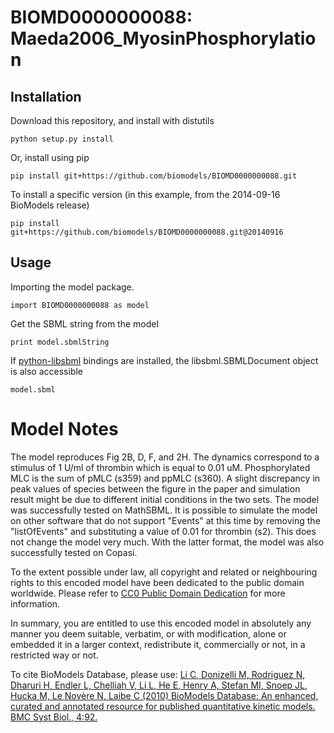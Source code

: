 # BIOMD0000000088: Maeda2006_MyosinPhosphorylation

## Installation

Download this repository, and install with distutils

`python setup.py install`

Or, install using pip

`pip install git+https://github.com/biomodels/BIOMD0000000088.git`

To install a specific version (in this example, from the 2014-09-16 BioModels release)

`pip install git+https://github.com/biomodels/BIOMD0000000088.git@20140916`

## Usage

Importing the model package.

`import BIOMD0000000088 as model`

Get the SBML string from the model

`print model.sbmlString`

If [python-libsbml](https://pypi.python.org/pypi/python-libsbml) bindings are
installed, the libsbml.SBMLDocument object is also accessible

`model.sbml`


# Model Notes


The model reproduces Fig 2B, D, F, and 2H. The dynamics correspond to a
stimulus of 1 U/ml of thrombin which is equal to 0.01 uM. Phosphorylated MLC
is the sum of pMLC (s359) and ppMLC (s360). A slight discrepancy in peak
values of species between the figure in the paper and simulation result might
be due to different initial conditions in the two sets. The model was
successfully tested on MathSBML. It is possible to simulate the model on other
software that do not support "Events" at this time by removing the
"listOfEvents" and substituting a value of 0.01 for thrombin (s2). This does
not change the model very much. With the latter format, the model was also
successfully tested on Copasi.

  

To the extent possible under law, all copyright and related or neighbouring
rights to this encoded model have been dedicated to the public domain
worldwide. Please refer to [CC0 Public Domain
Dedication](http://creativecommons.org/publicdomain/zero/1.0/) for more
information.

In summary, you are entitled to use this encoded model in absolutely any
manner you deem suitable, verbatim, or with modification, alone or embedded it
in a larger context, redistribute it, commercially or not, in a restricted way
or not.

  

To cite BioModels Database, please use: [Li C, Donizelli M, Rodriguez N,
Dharuri H, Endler L, Chelliah V, Li L, He E, Henry A, Stefan MI, Snoep JL,
Hucka M, Le Novère N, Laibe C (2010) BioModels Database: An enhanced, curated
and annotated resource for published quantitative kinetic models. BMC Syst
Biol., 4:92.](http://www.ncbi.nlm.nih.gov/pubmed/20587024)


